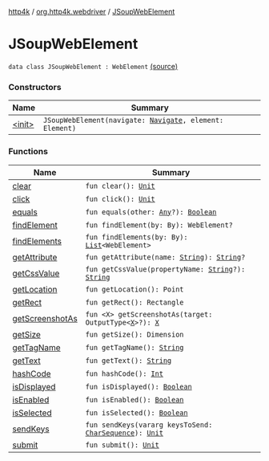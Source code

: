 [http4k](../../index.md) / [org.http4k.webdriver](../index.md) / [JSoupWebElement](./index.md)

# JSoupWebElement

`data class JSoupWebElement : WebElement` [(source)](https://github.com/http4k/http4k/blob/master/http4k-testing-webdriver/src/main/kotlin/org/http4k/webdriver/JSoupWebElement.kt#L20)

### Constructors

| Name | Summary |
|---|---|
| [&lt;init&gt;](-init-.md) | `JSoupWebElement(navigate: `[`Navigate`](../-navigate.md)`, element: Element)` |

### Functions

| Name | Summary |
|---|---|
| [clear](clear.md) | `fun clear(): `[`Unit`](https://kotlinlang.org/api/latest/jvm/stdlib/kotlin/-unit/index.html) |
| [click](click.md) | `fun click(): `[`Unit`](https://kotlinlang.org/api/latest/jvm/stdlib/kotlin/-unit/index.html) |
| [equals](equals.md) | `fun equals(other: `[`Any`](https://kotlinlang.org/api/latest/jvm/stdlib/kotlin/-any/index.html)`?): `[`Boolean`](https://kotlinlang.org/api/latest/jvm/stdlib/kotlin/-boolean/index.html) |
| [findElement](find-element.md) | `fun findElement(by: By): WebElement?` |
| [findElements](find-elements.md) | `fun findElements(by: By): `[`List`](https://kotlinlang.org/api/latest/jvm/stdlib/kotlin.collections/-list/index.html)`<WebElement>` |
| [getAttribute](get-attribute.md) | `fun getAttribute(name: `[`String`](https://kotlinlang.org/api/latest/jvm/stdlib/kotlin/-string/index.html)`): `[`String`](https://kotlinlang.org/api/latest/jvm/stdlib/kotlin/-string/index.html)`?` |
| [getCssValue](get-css-value.md) | `fun getCssValue(propertyName: `[`String`](https://kotlinlang.org/api/latest/jvm/stdlib/kotlin/-string/index.html)`?): `[`String`](https://kotlinlang.org/api/latest/jvm/stdlib/kotlin/-string/index.html) |
| [getLocation](get-location.md) | `fun getLocation(): Point` |
| [getRect](get-rect.md) | `fun getRect(): Rectangle` |
| [getScreenshotAs](get-screenshot-as.md) | `fun <X> getScreenshotAs(target: OutputType<`[`X`](get-screenshot-as.md#X)`>?): `[`X`](get-screenshot-as.md#X) |
| [getSize](get-size.md) | `fun getSize(): Dimension` |
| [getTagName](get-tag-name.md) | `fun getTagName(): `[`String`](https://kotlinlang.org/api/latest/jvm/stdlib/kotlin/-string/index.html) |
| [getText](get-text.md) | `fun getText(): `[`String`](https://kotlinlang.org/api/latest/jvm/stdlib/kotlin/-string/index.html) |
| [hashCode](hash-code.md) | `fun hashCode(): `[`Int`](https://kotlinlang.org/api/latest/jvm/stdlib/kotlin/-int/index.html) |
| [isDisplayed](is-displayed.md) | `fun isDisplayed(): `[`Boolean`](https://kotlinlang.org/api/latest/jvm/stdlib/kotlin/-boolean/index.html) |
| [isEnabled](is-enabled.md) | `fun isEnabled(): `[`Boolean`](https://kotlinlang.org/api/latest/jvm/stdlib/kotlin/-boolean/index.html) |
| [isSelected](is-selected.md) | `fun isSelected(): `[`Boolean`](https://kotlinlang.org/api/latest/jvm/stdlib/kotlin/-boolean/index.html) |
| [sendKeys](send-keys.md) | `fun sendKeys(vararg keysToSend: `[`CharSequence`](https://kotlinlang.org/api/latest/jvm/stdlib/kotlin/-char-sequence/index.html)`): `[`Unit`](https://kotlinlang.org/api/latest/jvm/stdlib/kotlin/-unit/index.html) |
| [submit](submit.md) | `fun submit(): `[`Unit`](https://kotlinlang.org/api/latest/jvm/stdlib/kotlin/-unit/index.html) |
